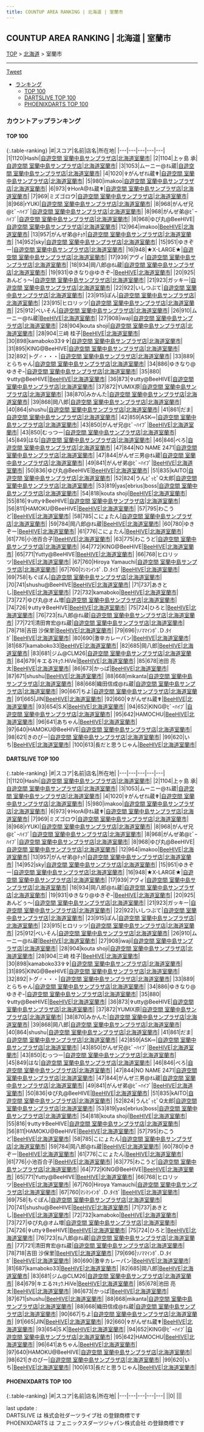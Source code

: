 ```yaml
---
title: COUNTUP AREA RANKING | 北海道 | 室蘭市
---
```

## COUNTUP AREA RANKING | 北海道 | 室蘭市

[TOP](/darts/rank/) > [北海道](/darts/rank/北海道/) > 室蘭市

___

<a href="https://twitter.com/share?ref_src=twsrc%5Etfw" data-text="COUNTUP AREA RANKING | 北海道室蘭市" class="twitter-share-button" data-hashtags="DARTSLIVE,PHOENIXDARTS,darts,ダーツ" data-show-count="false">Tweet</a>

* [ランキング](#カウントアップランキング)
    * [TOP 100](#top-100)
    * [DARTSLIVE TOP 100](#dartslive-top-100)
    * [PHOENIXDARTS TOP 100](#phoenixdarts-top-100)

### カウントアップランキング

#### TOP 100



{:.table-ranking}
|#|スコア|名前|店名|所在地|
|---|---|---|---|---|
|1|1120|<span class="rank-name-dl">Hashi</span>|<a href="https://search.dartslive.com/jp/shop/ec8d712ff53c08a1f454cb89828a1cfe">自遊空間 室蘭中島サンプラザ店</a>|<a href="/darts/rank/北海道/室蘭市">北海道室蘭市</a>|
|2|1104|<span class="rank-name-dl">上ヶ島 承</span>|<a href="https://search.dartslive.com/jp/shop/ec8d712ff53c08a1f454cb89828a1cfe">自遊空間 室蘭中島サンプラザ店</a>|<a href="/darts/rank/北海道/室蘭市">北海道室蘭市</a>|
|3|1053|<span class="rank-name-dl">ムーニー@ｵﾑ蔵</span>|<a href="https://search.dartslive.com/jp/shop/ec8d712ff53c08a1f454cb89828a1cfe">自遊空間 室蘭中島サンプラザ店</a>|<a href="/darts/rank/北海道/室蘭市">北海道室蘭市</a>|
|4|1020|<span class="rank-name-dl">✞がんぜｵﾑ蔵✟</span>|<a href="https://search.dartslive.com/jp/shop/ec8d712ff53c08a1f454cb89828a1cfe">自遊空間 室蘭中島サンプラザ店</a>|<a href="/darts/rank/北海道/室蘭市">北海道室蘭市</a>|
|5|980|<span class="rank-name-dl">imakoo</span>|<a href="https://search.dartslive.com/jp/shop/ec8d712ff53c08a1f454cb89828a1cfe">自遊空間 室蘭中島サンプラザ店</a>|<a href="/darts/rank/北海道/室蘭市">北海道室蘭市</a>|
|6|973|<span class="rank-name-dl">✞HorA@ｵﾑ蔵✟</span>|<a href="https://search.dartslive.com/jp/shop/ec8d712ff53c08a1f454cb89828a1cfe">自遊空間 室蘭中島サンプラザ店</a>|<a href="/darts/rank/北海道/室蘭市">北海道室蘭市</a>|
|7|969|<span class="rank-name-dl">ミズゴロウ</span>|<a href="https://search.dartslive.com/jp/shop/ec8d712ff53c08a1f454cb89828a1cfe">自遊空間 室蘭中島サンプラザ店</a>|<a href="/darts/rank/北海道/室蘭市">北海道室蘭市</a>|
|8|968|<span class="rank-name-dl">rYUKI</span>|<a href="https://search.dartslive.com/jp/shop/ec8d712ff53c08a1f454cb89828a1cfe">自遊空間 室蘭中島サンプラザ店</a>|<a href="/darts/rank/北海道/室蘭市">北海道室蘭市</a>|
|8|968|<span class="rank-name-dl">がんぜ兄@ﾋﾞｰﾊｲﾌﾞ</span>|<a href="https://search.dartslive.com/jp/shop/ec8d712ff53c08a1f454cb89828a1cfe">自遊空間 室蘭中島サンプラザ店</a>|<a href="/darts/rank/北海道/室蘭市">北海道室蘭市</a>|
|8|968|<span class="rank-name-dl">がんぜ弟@ﾋﾞｰﾊｲﾌﾞ</span>|<a href="https://search.dartslive.com/jp/shop/ec8d712ff53c08a1f454cb89828a1cfe">自遊空間 室蘭中島サンプラザ店</a>|<a href="/darts/rank/北海道/室蘭市">北海道室蘭市</a>|
|8|968|<span class="rank-name-dl">ゆぴ丸@BeeHIVE</span>|<a href="https://search.dartslive.com/jp/shop/ec8d712ff53c08a1f454cb89828a1cfe">自遊空間 室蘭中島サンプラザ店</a>|<a href="/darts/rank/北海道/室蘭市">北海道室蘭市</a>|
|12|964|<span class="rank-name-dl">imakoo</span>|<a href="https://search.dartslive.com/jp/shop/395212ba2b0f772fa3f63593b5358cc4">BeeHIVE</a>|<a href="/darts/rank/北海道/室蘭市">北海道室蘭市</a>|
|13|957|<span class="rank-name-dl">がんぜ弟@ﾁｮｹ</span>|<a href="https://search.dartslive.com/jp/shop/ec8d712ff53c08a1f454cb89828a1cfe">自遊空間 室蘭中島サンプラザ店</a>|<a href="/darts/rank/北海道/室蘭市">北海道室蘭市</a>|
|14|952|<span class="rank-name-dl">sky</span>|<a href="https://search.dartslive.com/jp/shop/ec8d712ff53c08a1f454cb89828a1cfe">自遊空間 室蘭中島サンプラザ店</a>|<a href="/darts/rank/北海道/室蘭市">北海道室蘭市</a>|
|15|951|<span class="rank-name-dl">ゆきぞー</span>|<a href="https://search.dartslive.com/jp/shop/ec8d712ff53c08a1f454cb89828a1cfe">自遊空間 室蘭中島サンプラザ店</a>|<a href="/darts/rank/北海道/室蘭市">北海道室蘭市</a>|
|16|948|<span class="rank-name-dl">★X-LARGE★</span>|<a href="https://search.dartslive.com/jp/shop/ec8d712ff53c08a1f454cb89828a1cfe">自遊空間 室蘭中島サンプラザ店</a>|<a href="/darts/rank/北海道/室蘭市">北海道室蘭市</a>|
|17|939|<span class="rank-name-dl">アヴィ</span>|<a href="https://search.dartslive.com/jp/shop/ec8d712ff53c08a1f454cb89828a1cfe">自遊空間 室蘭中島サンプラザ店</a>|<a href="/darts/rank/北海道/室蘭市">北海道室蘭市</a>|
|18|934|<span class="rank-name-dl">岡八郎@ｵﾑ蔵</span>|<a href="https://search.dartslive.com/jp/shop/ec8d712ff53c08a1f454cb89828a1cfe">自遊空間 室蘭中島サンプラザ店</a>|<a href="/darts/rank/北海道/室蘭市">北海道室蘭市</a>|
|19|931|<span class="rank-name-dl">ゆきなり@ゆきぞｰ</span>|<a href="https://search.dartslive.com/jp/shop/395212ba2b0f772fa3f63593b5358cc4">BeeHIVE</a>|<a href="/darts/rank/北海道/室蘭市">北海道室蘭市</a>|
|20|925|<span class="rank-name-dl">あんどぅ〜</span>|<a href="https://search.dartslive.com/jp/shop/ec8d712ff53c08a1f454cb89828a1cfe">自遊空間 室蘭中島サンプラザ店</a>|<a href="/darts/rank/北海道/室蘭市">北海道室蘭市</a>|
|21|923|<span class="rank-name-dl">ガッキー</span>|<a href="https://search.dartslive.com/jp/shop/ec8d712ff53c08a1f454cb89828a1cfe">自遊空間 室蘭中島サンプラザ店</a>|<a href="/darts/rank/北海道/室蘭市">北海道室蘭市</a>|
|22|922|<span class="rank-name-dl">いしつぶて</span>|<a href="https://search.dartslive.com/jp/shop/ec8d712ff53c08a1f454cb89828a1cfe">自遊空間 室蘭中島サンプラザ店</a>|<a href="/darts/rank/北海道/室蘭市">北海道室蘭市</a>|
|23|915|<span class="rank-name-dl">ぽん</span>|<a href="https://search.dartslive.com/jp/shop/ec8d712ff53c08a1f454cb89828a1cfe">自遊空間 室蘭中島サンプラザ店</a>|<a href="/darts/rank/北海道/室蘭市">北海道室蘭市</a>|
|23|915|<span class="rank-name-dl">ヒロリッツ</span>|<a href="https://search.dartslive.com/jp/shop/ec8d712ff53c08a1f454cb89828a1cfe">自遊空間 室蘭中島サンプラザ店</a>|<a href="/darts/rank/北海道/室蘭市">北海道室蘭市</a>|
|25|912|<span class="rank-name-dl">ぺいそん</span>|<a href="https://search.dartslive.com/jp/shop/ec8d712ff53c08a1f454cb89828a1cfe">自遊空間 室蘭中島サンプラザ店</a>|<a href="/darts/rank/北海道/室蘭市">北海道室蘭市</a>|
|26|910|<span class="rank-name-dl">ムーニー@ｵﾑ蔵</span>|<a href="https://search.dartslive.com/jp/shop/395212ba2b0f772fa3f63593b5358cc4">BeeHIVE</a>|<a href="/darts/rank/北海道/室蘭市">北海道室蘭市</a>|
|27|908|<span class="rank-name-dl">iwaji</span>|<a href="https://search.dartslive.com/jp/shop/ec8d712ff53c08a1f454cb89828a1cfe">自遊空間 室蘭中島サンプラザ店</a>|<a href="/darts/rank/北海道/室蘭市">北海道室蘭市</a>|
|28|904|<span class="rank-name-dl">kouta shoji</span>|<a href="https://search.dartslive.com/jp/shop/ec8d712ff53c08a1f454cb89828a1cfe">自遊空間 室蘭中島サンプラザ店</a>|<a href="/darts/rank/北海道/室蘭市">北海道室蘭市</a>|
|28|904|<span class="rank-name-dl">三﨑 桂子</span>|<a href="https://search.dartslive.com/jp/shop/395212ba2b0f772fa3f63593b5358cc4">BeeHIVE</a>|<a href="/darts/rank/北海道/室蘭市">北海道室蘭市</a>|
|30|898|<span class="rank-name-dl">kamaboko33✞✞</span>|<a href="https://search.dartslive.com/jp/shop/ec8d712ff53c08a1f454cb89828a1cfe">自遊空間 室蘭中島サンプラザ店</a>|<a href="/darts/rank/北海道/室蘭市">北海道室蘭市</a>|
|31|895|<span class="rank-name-dl">KING@BeeHIVE</span>|<a href="https://search.dartslive.com/jp/shop/ec8d712ff53c08a1f454cb89828a1cfe">自遊空間 室蘭中島サンプラザ店</a>|<a href="/darts/rank/北海道/室蘭市">北海道室蘭市</a>|
|32|892|<span class="rank-name-dl">トグ♂・・・</span>|<a href="https://search.dartslive.com/jp/shop/ec8d712ff53c08a1f454cb89828a1cfe">自遊空間 室蘭中島サンプラザ店</a>|<a href="/darts/rank/北海道/室蘭市">北海道室蘭市</a>|
|33|889|<span class="rank-name-dl">とらちゃん</span>|<a href="https://search.dartslive.com/jp/shop/ec8d712ff53c08a1f454cb89828a1cfe">自遊空間 室蘭中島サンプラザ店</a>|<a href="/darts/rank/北海道/室蘭市">北海道室蘭市</a>|
|34|886|<span class="rank-name-dl">ゆきなり@ゆきぞｰ</span>|<a href="https://search.dartslive.com/jp/shop/ec8d712ff53c08a1f454cb89828a1cfe">自遊空間 室蘭中島サンプラザ店</a>|<a href="/darts/rank/北海道/室蘭市">北海道室蘭市</a>|
|35|880|<span class="rank-name-dl">✞utty@BeeHIVE</span>|<a href="https://search.dartslive.com/jp/shop/395212ba2b0f772fa3f63593b5358cc4">BeeHIVE</a>|<a href="/darts/rank/北海道/室蘭市">北海道室蘭市</a>|
|36|873|<span class="rank-name-dl">✞utty@BeeHIVE</span>|<a href="https://search.dartslive.com/jp/shop/ec8d712ff53c08a1f454cb89828a1cfe">自遊空間 室蘭中島サンプラザ店</a>|<a href="/darts/rank/北海道/室蘭市">北海道室蘭市</a>|
|37|872|<span class="rank-name-dl">YUMIX原</span>|<a href="https://search.dartslive.com/jp/shop/ec8d712ff53c08a1f454cb89828a1cfe">自遊空間 室蘭中島サンプラザ店</a>|<a href="/darts/rank/北海道/室蘭市">北海道室蘭市</a>|
|38|870|<span class="rank-name-dl">みかんた</span>|<a href="https://search.dartslive.com/jp/shop/ec8d712ff53c08a1f454cb89828a1cfe">自遊空間 室蘭中島サンプラザ店</a>|<a href="/darts/rank/北海道/室蘭市">北海道室蘭市</a>|
|39|868|<span class="rank-name-dl">岡八郎</span>|<a href="https://search.dartslive.com/jp/shop/ec8d712ff53c08a1f454cb89828a1cfe">自遊空間 室蘭中島サンプラザ店</a>|<a href="/darts/rank/北海道/室蘭市">北海道室蘭市</a>|
|40|864|<span class="rank-name-dl">shushu</span>|<a href="https://search.dartslive.com/jp/shop/ec8d712ff53c08a1f454cb89828a1cfe">自遊空間 室蘭中島サンプラザ店</a>|<a href="/darts/rank/北海道/室蘭市">北海道室蘭市</a>|
|41|861|<span class="rank-name-dl">だま</span>|<a href="https://search.dartslive.com/jp/shop/ec8d712ff53c08a1f454cb89828a1cfe">自遊空間 室蘭中島サンプラザ店</a>|<a href="/darts/rank/北海道/室蘭市">北海道室蘭市</a>|
|42|859|<span class="rank-name-dl">ASK⇨</span>|<a href="https://search.dartslive.com/jp/shop/ec8d712ff53c08a1f454cb89828a1cfe">自遊空間 室蘭中島サンプラザ店</a>|<a href="/darts/rank/北海道/室蘭市">北海道室蘭市</a>|
|43|850|<span class="rank-name-dl">がんぜ兄@ﾋﾞｰﾊｲﾌﾞ</span>|<a href="https://search.dartslive.com/jp/shop/395212ba2b0f772fa3f63593b5358cc4">BeeHIVE</a>|<a href="/darts/rank/北海道/室蘭市">北海道室蘭市</a>|
|43|850|<span class="rank-name-dl">むっつー</span>|<a href="https://search.dartslive.com/jp/shop/ec8d712ff53c08a1f454cb89828a1cfe">自遊空間 室蘭中島サンプラザ店</a>|<a href="/darts/rank/北海道/室蘭市">北海道室蘭市</a>|
|45|849|<span class="rank-name-dl">はな</span>|<a href="https://search.dartslive.com/jp/shop/ec8d712ff53c08a1f454cb89828a1cfe">自遊空間 室蘭中島サンプラザ店</a>|<a href="/darts/rank/北海道/室蘭市">北海道室蘭市</a>|
|46|846|<span class="rank-name-dl">ぺろ</span>|<a href="https://search.dartslive.com/jp/shop/ec8d712ff53c08a1f454cb89828a1cfe">自遊空間 室蘭中島サンプラザ店</a>|<a href="/darts/rank/北海道/室蘭市">北海道室蘭市</a>|
|47|844|<span class="rank-name-dl">NO NAME 2471</span>|<a href="https://search.dartslive.com/jp/shop/ec8d712ff53c08a1f454cb89828a1cfe">自遊空間 室蘭中島サンプラザ店</a>|<a href="/darts/rank/北海道/室蘭市">北海道室蘭市</a>|
|47|844|<span class="rank-name-dl">がんぜ三男@ｵﾑ蔵</span>|<a href="https://search.dartslive.com/jp/shop/ec8d712ff53c08a1f454cb89828a1cfe">自遊空間 室蘭中島サンプラザ店</a>|<a href="/darts/rank/北海道/室蘭市">北海道室蘭市</a>|
|49|841|<span class="rank-name-dl">がんぜ弟@ﾋﾞｰﾊｲﾌﾞ</span>|<a href="https://search.dartslive.com/jp/shop/395212ba2b0f772fa3f63593b5358cc4">BeeHIVE</a>|<a href="/darts/rank/北海道/室蘭市">北海道室蘭市</a>|
|50|836|<span class="rank-name-dl">ゆぴ丸@BeeHIVE</span>|<a href="https://search.dartslive.com/jp/shop/395212ba2b0f772fa3f63593b5358cc4">BeeHIVE</a>|<a href="/darts/rank/北海道/室蘭市">北海道室蘭市</a>|
|51|835|<span class="rank-name-dl">kAITO</span>|<a href="https://search.dartslive.com/jp/shop/ec8d712ff53c08a1f454cb89828a1cfe">自遊空間 室蘭中島サンプラザ店</a>|<a href="/darts/rank/北海道/室蘭市">北海道室蘭市</a>|
|52|824|<span class="rank-name-dl">うんﾋﾟｯﾋﾟQ太郎</span>|<a href="https://search.dartslive.com/jp/shop/ec8d712ff53c08a1f454cb89828a1cfe">自遊空間 室蘭中島サンプラザ店</a>|<a href="/darts/rank/北海道/室蘭市">北海道室蘭市</a>|
|53|819|<span class="rank-name-dl">yas[ebrius]boss</span>|<a href="https://search.dartslive.com/jp/shop/ec8d712ff53c08a1f454cb89828a1cfe">自遊空間 室蘭中島サンプラザ店</a>|<a href="/darts/rank/北海道/室蘭市">北海道室蘭市</a>|
|54|818|<span class="rank-name-dl">kouta shoji</span>|<a href="https://search.dartslive.com/jp/shop/395212ba2b0f772fa3f63593b5358cc4">BeeHIVE</a>|<a href="/darts/rank/北海道/室蘭市">北海道室蘭市</a>|
|55|816|<span class="rank-name-dl">✞utty✞BeeHIVE</span>|<a href="https://search.dartslive.com/jp/shop/ec8d712ff53c08a1f454cb89828a1cfe">自遊空間 室蘭中島サンプラザ店</a>|<a href="/darts/rank/北海道/室蘭市">北海道室蘭市</a>|
|56|811|<span class="rank-name-dl">HAMOKU@BeeHIVE</span>|<a href="https://search.dartslive.com/jp/shop/395212ba2b0f772fa3f63593b5358cc4">BeeHIVE</a>|<a href="/darts/rank/北海道/室蘭市">北海道室蘭市</a>|
|57|795|<span class="rank-name-dl">わこうど</span>|<a href="https://search.dartslive.com/jp/shop/395212ba2b0f772fa3f63593b5358cc4">BeeHIVE</a>|<a href="/darts/rank/北海道/室蘭市">北海道室蘭市</a>|
|58|785|<span class="rank-name-dl">こにょたん</span>|<a href="https://search.dartslive.com/jp/shop/ec8d712ff53c08a1f454cb89828a1cfe">自遊空間 室蘭中島サンプラザ店</a>|<a href="/darts/rank/北海道/室蘭市">北海道室蘭市</a>|
|59|784|<span class="rank-name-dl">岡八郎@ｵﾑ蔵</span>|<a href="https://search.dartslive.com/jp/shop/395212ba2b0f772fa3f63593b5358cc4">BeeHIVE</a>|<a href="/darts/rank/北海道/室蘭市">北海道室蘭市</a>|
|60|780|<span class="rank-name-dl">ゆきぞー</span>|<a href="https://search.dartslive.com/jp/shop/395212ba2b0f772fa3f63593b5358cc4">BeeHIVE</a>|<a href="/darts/rank/北海道/室蘭市">北海道室蘭市</a>|
|61|776|<span class="rank-name-dl">こにょたん</span>|<a href="https://search.dartslive.com/jp/shop/395212ba2b0f772fa3f63593b5358cc4">BeeHIVE</a>|<a href="/darts/rank/北海道/室蘭市">北海道室蘭市</a>|
|61|776|<span class="rank-name-dl">小池百合子</span>|<a href="https://search.dartslive.com/jp/shop/395212ba2b0f772fa3f63593b5358cc4">BeeHIVE</a>|<a href="/darts/rank/北海道/室蘭市">北海道室蘭市</a>|
|63|775|<span class="rank-name-dl">わこうど</span>|<a href="https://search.dartslive.com/jp/shop/ec8d712ff53c08a1f454cb89828a1cfe">自遊空間 室蘭中島サンプラザ店</a>|<a href="/darts/rank/北海道/室蘭市">北海道室蘭市</a>|
|64|772|<span class="rank-name-dl">KING@BeeHIVE</span>|<a href="https://search.dartslive.com/jp/shop/395212ba2b0f772fa3f63593b5358cc4">BeeHIVE</a>|<a href="/darts/rank/北海道/室蘭市">北海道室蘭市</a>|
|65|771|<span class="rank-name-dl">Yutty@BeeHIVE</span>|<a href="https://search.dartslive.com/jp/shop/395212ba2b0f772fa3f63593b5358cc4">BeeHIVE</a>|<a href="/darts/rank/北海道/室蘭市">北海道室蘭市</a>|
|66|768|<span class="rank-name-dl">ヒロリッツ</span>|<a href="https://search.dartslive.com/jp/shop/395212ba2b0f772fa3f63593b5358cc4">BeeHIVE</a>|<a href="/darts/rank/北海道/室蘭市">北海道室蘭市</a>|
|67|760|<span class="rank-name-dl">Hiroya Yamauchi</span>|<a href="https://search.dartslive.com/jp/shop/ec8d712ff53c08a1f454cb89828a1cfe">自遊空間 室蘭中島サンプラザ店</a>|<a href="/darts/rank/北海道/室蘭市">北海道室蘭市</a>|
|67|760|<span class="rank-name-dl">ﾏｼﾏｼｲﾝﾎﾟ.Ｄ.ﾀｲｶﾞ</span>|<a href="https://search.dartslive.com/jp/shop/395212ba2b0f772fa3f63593b5358cc4">BeeHIVE</a>|<a href="/darts/rank/北海道/室蘭市">北海道室蘭市</a>|
|69|758|<span class="rank-name-dl">もぐぽん</span>|<a href="https://search.dartslive.com/jp/shop/ec8d712ff53c08a1f454cb89828a1cfe">自遊空間 室蘭中島サンプラザ店</a>|<a href="/darts/rank/北海道/室蘭市">北海道室蘭市</a>|
|70|741|<span class="rank-name-dl">shushu@BeeHIVE</span>|<a href="https://search.dartslive.com/jp/shop/395212ba2b0f772fa3f63593b5358cc4">BeeHIVE</a>|<a href="/darts/rank/北海道/室蘭市">北海道室蘭市</a>|
|71|737|<span class="rank-name-dl">あきとし</span>|<a href="https://search.dartslive.com/jp/shop/395212ba2b0f772fa3f63593b5358cc4">BeeHIVE</a>|<a href="/darts/rank/北海道/室蘭市">北海道室蘭市</a>|
|72|732|<span class="rank-name-dl">kamaboko</span>|<a href="https://search.dartslive.com/jp/shop/395212ba2b0f772fa3f63593b5358cc4">BeeHIVE</a>|<a href="/darts/rank/北海道/室蘭市">北海道室蘭市</a>|
|73|727|<span class="rank-name-dl">ゆぴ丸@オム増</span>|<a href="https://search.dartslive.com/jp/shop/ec8d712ff53c08a1f454cb89828a1cfe">自遊空間 室蘭中島サンプラザ店</a>|<a href="/darts/rank/北海道/室蘭市">北海道室蘭市</a>|
|74|726|<span class="rank-name-dl">✞utty✞BeeHIVE</span>|<a href="https://search.dartslive.com/jp/shop/395212ba2b0f772fa3f63593b5358cc4">BeeHIVE</a>|<a href="/darts/rank/北海道/室蘭市">北海道室蘭市</a>|
|75|724|<span class="rank-name-dl">ひろと</span>|<a href="https://search.dartslive.com/jp/shop/395212ba2b0f772fa3f63593b5358cc4">BeeHIVE</a>|<a href="/darts/rank/北海道/室蘭市">北海道室蘭市</a>|
|76|723|<span class="rank-name-dl">ｵﾑ八郎@ｵﾑ蔵</span>|<a href="https://search.dartslive.com/jp/shop/ec8d712ff53c08a1f454cb89828a1cfe">自遊空間 室蘭中島サンプラザ店</a>|<a href="/darts/rank/北海道/室蘭市">北海道室蘭市</a>|
|77|721|<span class="rank-name-dl">清田育宏@ｵﾑ蔵</span>|<a href="https://search.dartslive.com/jp/shop/ec8d712ff53c08a1f454cb89828a1cfe">自遊空間 室蘭中島サンプラザ店</a>|<a href="/darts/rank/北海道/室蘭市">北海道室蘭市</a>|
|78|718|<span class="rank-name-dl">吉田 沙保里</span>|<a href="https://search.dartslive.com/jp/shop/395212ba2b0f772fa3f63593b5358cc4">BeeHIVE</a>|<a href="/darts/rank/北海道/室蘭市">北海道室蘭市</a>|
|79|696|<span class="rank-name-dl">ｿﾉﾏﾏｲﾝﾎﾟ.Ｄ.ﾀｲｶﾞ</span>|<a href="https://search.dartslive.com/jp/shop/395212ba2b0f772fa3f63593b5358cc4">BeeHIVE</a>|<a href="/darts/rank/北海道/室蘭市">北海道室蘭市</a>|
|80|690|<span class="rank-name-dl">激辛カレーパン</span>|<a href="https://search.dartslive.com/jp/shop/395212ba2b0f772fa3f63593b5358cc4">BeeHIVE</a>|<a href="/darts/rank/北海道/室蘭市">北海道室蘭市</a>|
|81|687|<span class="rank-name-dl">kamaboko33</span>|<a href="https://search.dartslive.com/jp/shop/395212ba2b0f772fa3f63593b5358cc4">BeeHIVE</a>|<a href="/darts/rank/北海道/室蘭市">北海道室蘭市</a>|
|82|685|<span class="rank-name-dl">岡八郎</span>|<a href="https://search.dartslive.com/jp/shop/395212ba2b0f772fa3f63593b5358cc4">BeeHIVE</a>|<a href="/darts/rank/北海道/室蘭市">北海道室蘭市</a>|
|83|681|<span class="rank-name-dl">ジム@CLM26</span>|<a href="https://search.dartslive.com/jp/shop/ec8d712ff53c08a1f454cb89828a1cfe">自遊空間 室蘭中島サンプラザ店</a>|<a href="/darts/rank/北海道/室蘭市">北海道室蘭市</a>|
|84|679|<span class="rank-name-dl">キエるﾏｷｭｳ.HiVe</span>|<a href="https://search.dartslive.com/jp/shop/395212ba2b0f772fa3f63593b5358cc4">BeeHIVE</a>|<a href="/darts/rank/北海道/室蘭市">北海道室蘭市</a>|
|85|678|<span class="rank-name-dl">池田 亮太</span>|<a href="https://search.dartslive.com/jp/shop/395212ba2b0f772fa3f63593b5358cc4">BeeHIVE</a>|<a href="/darts/rank/北海道/室蘭市">北海道室蘭市</a>|
|86|673|<span class="rank-name-dl">かっぱ</span>|<a href="https://search.dartslive.com/jp/shop/395212ba2b0f772fa3f63593b5358cc4">BeeHIVE</a>|<a href="/darts/rank/北海道/室蘭市">北海道室蘭市</a>|
|87|671|<span class="rank-name-dl">shushu</span>|<a href="https://search.dartslive.com/jp/shop/395212ba2b0f772fa3f63593b5358cc4">BeeHIVE</a>|<a href="/darts/rank/北海道/室蘭市">北海道室蘭市</a>|
|88|668|<span class="rank-name-dl">mikanta</span>|<a href="https://search.dartslive.com/jp/shop/ec8d712ff53c08a1f454cb89828a1cfe">自遊空間 室蘭中島サンプラザ店</a>|<a href="/darts/rank/北海道/室蘭市">北海道室蘭市</a>|
|88|668|<span class="rank-name-dl">織田信成@ｵﾑ蔵</span>|<a href="https://search.dartslive.com/jp/shop/ec8d712ff53c08a1f454cb89828a1cfe">自遊空間 室蘭中島サンプラザ店</a>|<a href="/darts/rank/北海道/室蘭市">北海道室蘭市</a>|
|90|667|<span class="rank-name-dl">ちよ</span>|<a href="https://search.dartslive.com/jp/shop/ec8d712ff53c08a1f454cb89828a1cfe">自遊空間 室蘭中島サンプラザ店</a>|<a href="/darts/rank/北海道/室蘭市">北海道室蘭市</a>|
|91|665|<span class="rank-name-dl">JIN</span>|<a href="https://search.dartslive.com/jp/shop/395212ba2b0f772fa3f63593b5358cc4">BeeHIVE</a>|<a href="/darts/rank/北海道/室蘭市">北海道室蘭市</a>|
|92|660|<span class="rank-name-dl">✞がんぜｵﾑ蔵✟</span>|<a href="https://search.dartslive.com/jp/shop/395212ba2b0f772fa3f63593b5358cc4">BeeHIVE</a>|<a href="/darts/rank/北海道/室蘭市">北海道室蘭市</a>|
|93|654|<span class="rank-name-dl">S.K</span>|<a href="https://search.dartslive.com/jp/shop/395212ba2b0f772fa3f63593b5358cc4">BeeHIVE</a>|<a href="/darts/rank/北海道/室蘭市">北海道室蘭市</a>|
|94|652|<span class="rank-name-dl">KING@ﾋﾞｰﾊｲﾌﾞ</span>|<a href="https://search.dartslive.com/jp/shop/ec8d712ff53c08a1f454cb89828a1cfe">自遊空間 室蘭中島サンプラザ店</a>|<a href="/darts/rank/北海道/室蘭市">北海道室蘭市</a>|
|95|642|<span class="rank-name-dl">HAMOCHU</span>|<a href="https://search.dartslive.com/jp/shop/395212ba2b0f772fa3f63593b5358cc4">BeeHIVE</a>|<a href="/darts/rank/北海道/室蘭市">北海道室蘭市</a>|
|96|641|<span class="rank-name-dl">あちゃん</span>|<a href="https://search.dartslive.com/jp/shop/395212ba2b0f772fa3f63593b5358cc4">BeeHIVE</a>|<a href="/darts/rank/北海道/室蘭市">北海道室蘭市</a>|
|97|640|<span class="rank-name-dl">HAMOKU@BeeHIVE</span>|<a href="https://search.dartslive.com/jp/shop/ec8d712ff53c08a1f454cb89828a1cfe">自遊空間 室蘭中島サンプラザ店</a>|<a href="/darts/rank/北海道/室蘭市">北海道室蘭市</a>|
|98|621|<span class="rank-name-dl">きのぴー</span>|<a href="https://search.dartslive.com/jp/shop/ec8d712ff53c08a1f454cb89828a1cfe">自遊空間 室蘭中島サンプラザ店</a>|<a href="/darts/rank/北海道/室蘭市">北海道室蘭市</a>|
|99|620|<span class="rank-name-dl">いち</span>|<a href="https://search.dartslive.com/jp/shop/395212ba2b0f772fa3f63593b5358cc4">BeeHIVE</a>|<a href="/darts/rank/北海道/室蘭市">北海道室蘭市</a>|
|100|613|<span class="rank-name-dl">長だと思うじゃん</span>|<a href="https://search.dartslive.com/jp/shop/395212ba2b0f772fa3f63593b5358cc4">BeeHIVE</a>|<a href="/darts/rank/北海道/室蘭市">北海道室蘭市</a>|


#### DARTSLIVE TOP 100



{:.table-ranking}
|#|スコア|名前|店名|所在地|
|---|---|---|---|---|
|1|1120|<span class="rank-name-dl">Hashi</span>|<a href="https://search.dartslive.com/jp/shop/ec8d712ff53c08a1f454cb89828a1cfe">自遊空間 室蘭中島サンプラザ店</a>|<a href="/darts/rank/北海道/室蘭市">北海道室蘭市</a>|
|2|1104|<span class="rank-name-dl">上ヶ島 承</span>|<a href="https://search.dartslive.com/jp/shop/ec8d712ff53c08a1f454cb89828a1cfe">自遊空間 室蘭中島サンプラザ店</a>|<a href="/darts/rank/北海道/室蘭市">北海道室蘭市</a>|
|3|1053|<span class="rank-name-dl">ムーニー@ｵﾑ蔵</span>|<a href="https://search.dartslive.com/jp/shop/ec8d712ff53c08a1f454cb89828a1cfe">自遊空間 室蘭中島サンプラザ店</a>|<a href="/darts/rank/北海道/室蘭市">北海道室蘭市</a>|
|4|1020|<span class="rank-name-dl">✞がんぜｵﾑ蔵✟</span>|<a href="https://search.dartslive.com/jp/shop/ec8d712ff53c08a1f454cb89828a1cfe">自遊空間 室蘭中島サンプラザ店</a>|<a href="/darts/rank/北海道/室蘭市">北海道室蘭市</a>|
|5|980|<span class="rank-name-dl">imakoo</span>|<a href="https://search.dartslive.com/jp/shop/ec8d712ff53c08a1f454cb89828a1cfe">自遊空間 室蘭中島サンプラザ店</a>|<a href="/darts/rank/北海道/室蘭市">北海道室蘭市</a>|
|6|973|<span class="rank-name-dl">✞HorA@ｵﾑ蔵✟</span>|<a href="https://search.dartslive.com/jp/shop/ec8d712ff53c08a1f454cb89828a1cfe">自遊空間 室蘭中島サンプラザ店</a>|<a href="/darts/rank/北海道/室蘭市">北海道室蘭市</a>|
|7|969|<span class="rank-name-dl">ミズゴロウ</span>|<a href="https://search.dartslive.com/jp/shop/ec8d712ff53c08a1f454cb89828a1cfe">自遊空間 室蘭中島サンプラザ店</a>|<a href="/darts/rank/北海道/室蘭市">北海道室蘭市</a>|
|8|968|<span class="rank-name-dl">rYUKI</span>|<a href="https://search.dartslive.com/jp/shop/ec8d712ff53c08a1f454cb89828a1cfe">自遊空間 室蘭中島サンプラザ店</a>|<a href="/darts/rank/北海道/室蘭市">北海道室蘭市</a>|
|8|968|<span class="rank-name-dl">がんぜ兄@ﾋﾞｰﾊｲﾌﾞ</span>|<a href="https://search.dartslive.com/jp/shop/ec8d712ff53c08a1f454cb89828a1cfe">自遊空間 室蘭中島サンプラザ店</a>|<a href="/darts/rank/北海道/室蘭市">北海道室蘭市</a>|
|8|968|<span class="rank-name-dl">がんぜ弟@ﾋﾞｰﾊｲﾌﾞ</span>|<a href="https://search.dartslive.com/jp/shop/ec8d712ff53c08a1f454cb89828a1cfe">自遊空間 室蘭中島サンプラザ店</a>|<a href="/darts/rank/北海道/室蘭市">北海道室蘭市</a>|
|8|968|<span class="rank-name-dl">ゆぴ丸@BeeHIVE</span>|<a href="https://search.dartslive.com/jp/shop/ec8d712ff53c08a1f454cb89828a1cfe">自遊空間 室蘭中島サンプラザ店</a>|<a href="/darts/rank/北海道/室蘭市">北海道室蘭市</a>|
|12|964|<span class="rank-name-dl">imakoo</span>|<a href="https://search.dartslive.com/jp/shop/395212ba2b0f772fa3f63593b5358cc4">BeeHIVE</a>|<a href="/darts/rank/北海道/室蘭市">北海道室蘭市</a>|
|13|957|<span class="rank-name-dl">がんぜ弟@ﾁｮｹ</span>|<a href="https://search.dartslive.com/jp/shop/ec8d712ff53c08a1f454cb89828a1cfe">自遊空間 室蘭中島サンプラザ店</a>|<a href="/darts/rank/北海道/室蘭市">北海道室蘭市</a>|
|14|952|<span class="rank-name-dl">sky</span>|<a href="https://search.dartslive.com/jp/shop/ec8d712ff53c08a1f454cb89828a1cfe">自遊空間 室蘭中島サンプラザ店</a>|<a href="/darts/rank/北海道/室蘭市">北海道室蘭市</a>|
|15|951|<span class="rank-name-dl">ゆきぞー</span>|<a href="https://search.dartslive.com/jp/shop/ec8d712ff53c08a1f454cb89828a1cfe">自遊空間 室蘭中島サンプラザ店</a>|<a href="/darts/rank/北海道/室蘭市">北海道室蘭市</a>|
|16|948|<span class="rank-name-dl">★X-LARGE★</span>|<a href="https://search.dartslive.com/jp/shop/ec8d712ff53c08a1f454cb89828a1cfe">自遊空間 室蘭中島サンプラザ店</a>|<a href="/darts/rank/北海道/室蘭市">北海道室蘭市</a>|
|17|939|<span class="rank-name-dl">アヴィ</span>|<a href="https://search.dartslive.com/jp/shop/ec8d712ff53c08a1f454cb89828a1cfe">自遊空間 室蘭中島サンプラザ店</a>|<a href="/darts/rank/北海道/室蘭市">北海道室蘭市</a>|
|18|934|<span class="rank-name-dl">岡八郎@ｵﾑ蔵</span>|<a href="https://search.dartslive.com/jp/shop/ec8d712ff53c08a1f454cb89828a1cfe">自遊空間 室蘭中島サンプラザ店</a>|<a href="/darts/rank/北海道/室蘭市">北海道室蘭市</a>|
|19|931|<span class="rank-name-dl">ゆきなり@ゆきぞｰ</span>|<a href="https://search.dartslive.com/jp/shop/395212ba2b0f772fa3f63593b5358cc4">BeeHIVE</a>|<a href="/darts/rank/北海道/室蘭市">北海道室蘭市</a>|
|20|925|<span class="rank-name-dl">あんどぅ〜</span>|<a href="https://search.dartslive.com/jp/shop/ec8d712ff53c08a1f454cb89828a1cfe">自遊空間 室蘭中島サンプラザ店</a>|<a href="/darts/rank/北海道/室蘭市">北海道室蘭市</a>|
|21|923|<span class="rank-name-dl">ガッキー</span>|<a href="https://search.dartslive.com/jp/shop/ec8d712ff53c08a1f454cb89828a1cfe">自遊空間 室蘭中島サンプラザ店</a>|<a href="/darts/rank/北海道/室蘭市">北海道室蘭市</a>|
|22|922|<span class="rank-name-dl">いしつぶて</span>|<a href="https://search.dartslive.com/jp/shop/ec8d712ff53c08a1f454cb89828a1cfe">自遊空間 室蘭中島サンプラザ店</a>|<a href="/darts/rank/北海道/室蘭市">北海道室蘭市</a>|
|23|915|<span class="rank-name-dl">ぽん</span>|<a href="https://search.dartslive.com/jp/shop/ec8d712ff53c08a1f454cb89828a1cfe">自遊空間 室蘭中島サンプラザ店</a>|<a href="/darts/rank/北海道/室蘭市">北海道室蘭市</a>|
|23|915|<span class="rank-name-dl">ヒロリッツ</span>|<a href="https://search.dartslive.com/jp/shop/ec8d712ff53c08a1f454cb89828a1cfe">自遊空間 室蘭中島サンプラザ店</a>|<a href="/darts/rank/北海道/室蘭市">北海道室蘭市</a>|
|25|912|<span class="rank-name-dl">ぺいそん</span>|<a href="https://search.dartslive.com/jp/shop/ec8d712ff53c08a1f454cb89828a1cfe">自遊空間 室蘭中島サンプラザ店</a>|<a href="/darts/rank/北海道/室蘭市">北海道室蘭市</a>|
|26|910|<span class="rank-name-dl">ムーニー@ｵﾑ蔵</span>|<a href="https://search.dartslive.com/jp/shop/395212ba2b0f772fa3f63593b5358cc4">BeeHIVE</a>|<a href="/darts/rank/北海道/室蘭市">北海道室蘭市</a>|
|27|908|<span class="rank-name-dl">iwaji</span>|<a href="https://search.dartslive.com/jp/shop/ec8d712ff53c08a1f454cb89828a1cfe">自遊空間 室蘭中島サンプラザ店</a>|<a href="/darts/rank/北海道/室蘭市">北海道室蘭市</a>|
|28|904|<span class="rank-name-dl">kouta shoji</span>|<a href="https://search.dartslive.com/jp/shop/ec8d712ff53c08a1f454cb89828a1cfe">自遊空間 室蘭中島サンプラザ店</a>|<a href="/darts/rank/北海道/室蘭市">北海道室蘭市</a>|
|28|904|<span class="rank-name-dl">三﨑 桂子</span>|<a href="https://search.dartslive.com/jp/shop/395212ba2b0f772fa3f63593b5358cc4">BeeHIVE</a>|<a href="/darts/rank/北海道/室蘭市">北海道室蘭市</a>|
|30|898|<span class="rank-name-dl">kamaboko33✞✞</span>|<a href="https://search.dartslive.com/jp/shop/ec8d712ff53c08a1f454cb89828a1cfe">自遊空間 室蘭中島サンプラザ店</a>|<a href="/darts/rank/北海道/室蘭市">北海道室蘭市</a>|
|31|895|<span class="rank-name-dl">KING@BeeHIVE</span>|<a href="https://search.dartslive.com/jp/shop/ec8d712ff53c08a1f454cb89828a1cfe">自遊空間 室蘭中島サンプラザ店</a>|<a href="/darts/rank/北海道/室蘭市">北海道室蘭市</a>|
|32|892|<span class="rank-name-dl">トグ♂・・・</span>|<a href="https://search.dartslive.com/jp/shop/ec8d712ff53c08a1f454cb89828a1cfe">自遊空間 室蘭中島サンプラザ店</a>|<a href="/darts/rank/北海道/室蘭市">北海道室蘭市</a>|
|33|889|<span class="rank-name-dl">とらちゃん</span>|<a href="https://search.dartslive.com/jp/shop/ec8d712ff53c08a1f454cb89828a1cfe">自遊空間 室蘭中島サンプラザ店</a>|<a href="/darts/rank/北海道/室蘭市">北海道室蘭市</a>|
|34|886|<span class="rank-name-dl">ゆきなり@ゆきぞｰ</span>|<a href="https://search.dartslive.com/jp/shop/ec8d712ff53c08a1f454cb89828a1cfe">自遊空間 室蘭中島サンプラザ店</a>|<a href="/darts/rank/北海道/室蘭市">北海道室蘭市</a>|
|35|880|<span class="rank-name-dl">✞utty@BeeHIVE</span>|<a href="https://search.dartslive.com/jp/shop/395212ba2b0f772fa3f63593b5358cc4">BeeHIVE</a>|<a href="/darts/rank/北海道/室蘭市">北海道室蘭市</a>|
|36|873|<span class="rank-name-dl">✞utty@BeeHIVE</span>|<a href="https://search.dartslive.com/jp/shop/ec8d712ff53c08a1f454cb89828a1cfe">自遊空間 室蘭中島サンプラザ店</a>|<a href="/darts/rank/北海道/室蘭市">北海道室蘭市</a>|
|37|872|<span class="rank-name-dl">YUMIX原</span>|<a href="https://search.dartslive.com/jp/shop/ec8d712ff53c08a1f454cb89828a1cfe">自遊空間 室蘭中島サンプラザ店</a>|<a href="/darts/rank/北海道/室蘭市">北海道室蘭市</a>|
|38|870|<span class="rank-name-dl">みかんた</span>|<a href="https://search.dartslive.com/jp/shop/ec8d712ff53c08a1f454cb89828a1cfe">自遊空間 室蘭中島サンプラザ店</a>|<a href="/darts/rank/北海道/室蘭市">北海道室蘭市</a>|
|39|868|<span class="rank-name-dl">岡八郎</span>|<a href="https://search.dartslive.com/jp/shop/ec8d712ff53c08a1f454cb89828a1cfe">自遊空間 室蘭中島サンプラザ店</a>|<a href="/darts/rank/北海道/室蘭市">北海道室蘭市</a>|
|40|864|<span class="rank-name-dl">shushu</span>|<a href="https://search.dartslive.com/jp/shop/ec8d712ff53c08a1f454cb89828a1cfe">自遊空間 室蘭中島サンプラザ店</a>|<a href="/darts/rank/北海道/室蘭市">北海道室蘭市</a>|
|41|861|<span class="rank-name-dl">だま</span>|<a href="https://search.dartslive.com/jp/shop/ec8d712ff53c08a1f454cb89828a1cfe">自遊空間 室蘭中島サンプラザ店</a>|<a href="/darts/rank/北海道/室蘭市">北海道室蘭市</a>|
|42|859|<span class="rank-name-dl">ASK⇨</span>|<a href="https://search.dartslive.com/jp/shop/ec8d712ff53c08a1f454cb89828a1cfe">自遊空間 室蘭中島サンプラザ店</a>|<a href="/darts/rank/北海道/室蘭市">北海道室蘭市</a>|
|43|850|<span class="rank-name-dl">がんぜ兄@ﾋﾞｰﾊｲﾌﾞ</span>|<a href="https://search.dartslive.com/jp/shop/395212ba2b0f772fa3f63593b5358cc4">BeeHIVE</a>|<a href="/darts/rank/北海道/室蘭市">北海道室蘭市</a>|
|43|850|<span class="rank-name-dl">むっつー</span>|<a href="https://search.dartslive.com/jp/shop/ec8d712ff53c08a1f454cb89828a1cfe">自遊空間 室蘭中島サンプラザ店</a>|<a href="/darts/rank/北海道/室蘭市">北海道室蘭市</a>|
|45|849|<span class="rank-name-dl">はな</span>|<a href="https://search.dartslive.com/jp/shop/ec8d712ff53c08a1f454cb89828a1cfe">自遊空間 室蘭中島サンプラザ店</a>|<a href="/darts/rank/北海道/室蘭市">北海道室蘭市</a>|
|46|846|<span class="rank-name-dl">ぺろ</span>|<a href="https://search.dartslive.com/jp/shop/ec8d712ff53c08a1f454cb89828a1cfe">自遊空間 室蘭中島サンプラザ店</a>|<a href="/darts/rank/北海道/室蘭市">北海道室蘭市</a>|
|47|844|<span class="rank-name-dl">NO NAME 2471</span>|<a href="https://search.dartslive.com/jp/shop/ec8d712ff53c08a1f454cb89828a1cfe">自遊空間 室蘭中島サンプラザ店</a>|<a href="/darts/rank/北海道/室蘭市">北海道室蘭市</a>|
|47|844|<span class="rank-name-dl">がんぜ三男@ｵﾑ蔵</span>|<a href="https://search.dartslive.com/jp/shop/ec8d712ff53c08a1f454cb89828a1cfe">自遊空間 室蘭中島サンプラザ店</a>|<a href="/darts/rank/北海道/室蘭市">北海道室蘭市</a>|
|49|841|<span class="rank-name-dl">がんぜ弟@ﾋﾞｰﾊｲﾌﾞ</span>|<a href="https://search.dartslive.com/jp/shop/395212ba2b0f772fa3f63593b5358cc4">BeeHIVE</a>|<a href="/darts/rank/北海道/室蘭市">北海道室蘭市</a>|
|50|836|<span class="rank-name-dl">ゆぴ丸@BeeHIVE</span>|<a href="https://search.dartslive.com/jp/shop/395212ba2b0f772fa3f63593b5358cc4">BeeHIVE</a>|<a href="/darts/rank/北海道/室蘭市">北海道室蘭市</a>|
|51|835|<span class="rank-name-dl">kAITO</span>|<a href="https://search.dartslive.com/jp/shop/ec8d712ff53c08a1f454cb89828a1cfe">自遊空間 室蘭中島サンプラザ店</a>|<a href="/darts/rank/北海道/室蘭市">北海道室蘭市</a>|
|52|824|<span class="rank-name-dl">うんﾋﾟｯﾋﾟQ太郎</span>|<a href="https://search.dartslive.com/jp/shop/ec8d712ff53c08a1f454cb89828a1cfe">自遊空間 室蘭中島サンプラザ店</a>|<a href="/darts/rank/北海道/室蘭市">北海道室蘭市</a>|
|53|819|<span class="rank-name-dl">yas[ebrius]boss</span>|<a href="https://search.dartslive.com/jp/shop/ec8d712ff53c08a1f454cb89828a1cfe">自遊空間 室蘭中島サンプラザ店</a>|<a href="/darts/rank/北海道/室蘭市">北海道室蘭市</a>|
|54|818|<span class="rank-name-dl">kouta shoji</span>|<a href="https://search.dartslive.com/jp/shop/395212ba2b0f772fa3f63593b5358cc4">BeeHIVE</a>|<a href="/darts/rank/北海道/室蘭市">北海道室蘭市</a>|
|55|816|<span class="rank-name-dl">✞utty✞BeeHIVE</span>|<a href="https://search.dartslive.com/jp/shop/ec8d712ff53c08a1f454cb89828a1cfe">自遊空間 室蘭中島サンプラザ店</a>|<a href="/darts/rank/北海道/室蘭市">北海道室蘭市</a>|
|56|811|<span class="rank-name-dl">HAMOKU@BeeHIVE</span>|<a href="https://search.dartslive.com/jp/shop/395212ba2b0f772fa3f63593b5358cc4">BeeHIVE</a>|<a href="/darts/rank/北海道/室蘭市">北海道室蘭市</a>|
|57|795|<span class="rank-name-dl">わこうど</span>|<a href="https://search.dartslive.com/jp/shop/395212ba2b0f772fa3f63593b5358cc4">BeeHIVE</a>|<a href="/darts/rank/北海道/室蘭市">北海道室蘭市</a>|
|58|785|<span class="rank-name-dl">こにょたん</span>|<a href="https://search.dartslive.com/jp/shop/ec8d712ff53c08a1f454cb89828a1cfe">自遊空間 室蘭中島サンプラザ店</a>|<a href="/darts/rank/北海道/室蘭市">北海道室蘭市</a>|
|59|784|<span class="rank-name-dl">岡八郎@ｵﾑ蔵</span>|<a href="https://search.dartslive.com/jp/shop/395212ba2b0f772fa3f63593b5358cc4">BeeHIVE</a>|<a href="/darts/rank/北海道/室蘭市">北海道室蘭市</a>|
|60|780|<span class="rank-name-dl">ゆきぞー</span>|<a href="https://search.dartslive.com/jp/shop/395212ba2b0f772fa3f63593b5358cc4">BeeHIVE</a>|<a href="/darts/rank/北海道/室蘭市">北海道室蘭市</a>|
|61|776|<span class="rank-name-dl">こにょたん</span>|<a href="https://search.dartslive.com/jp/shop/395212ba2b0f772fa3f63593b5358cc4">BeeHIVE</a>|<a href="/darts/rank/北海道/室蘭市">北海道室蘭市</a>|
|61|776|<span class="rank-name-dl">小池百合子</span>|<a href="https://search.dartslive.com/jp/shop/395212ba2b0f772fa3f63593b5358cc4">BeeHIVE</a>|<a href="/darts/rank/北海道/室蘭市">北海道室蘭市</a>|
|63|775|<span class="rank-name-dl">わこうど</span>|<a href="https://search.dartslive.com/jp/shop/ec8d712ff53c08a1f454cb89828a1cfe">自遊空間 室蘭中島サンプラザ店</a>|<a href="/darts/rank/北海道/室蘭市">北海道室蘭市</a>|
|64|772|<span class="rank-name-dl">KING@BeeHIVE</span>|<a href="https://search.dartslive.com/jp/shop/395212ba2b0f772fa3f63593b5358cc4">BeeHIVE</a>|<a href="/darts/rank/北海道/室蘭市">北海道室蘭市</a>|
|65|771|<span class="rank-name-dl">Yutty@BeeHIVE</span>|<a href="https://search.dartslive.com/jp/shop/395212ba2b0f772fa3f63593b5358cc4">BeeHIVE</a>|<a href="/darts/rank/北海道/室蘭市">北海道室蘭市</a>|
|66|768|<span class="rank-name-dl">ヒロリッツ</span>|<a href="https://search.dartslive.com/jp/shop/395212ba2b0f772fa3f63593b5358cc4">BeeHIVE</a>|<a href="/darts/rank/北海道/室蘭市">北海道室蘭市</a>|
|67|760|<span class="rank-name-dl">Hiroya Yamauchi</span>|<a href="https://search.dartslive.com/jp/shop/ec8d712ff53c08a1f454cb89828a1cfe">自遊空間 室蘭中島サンプラザ店</a>|<a href="/darts/rank/北海道/室蘭市">北海道室蘭市</a>|
|67|760|<span class="rank-name-dl">ﾏｼﾏｼｲﾝﾎﾟ.Ｄ.ﾀｲｶﾞ</span>|<a href="https://search.dartslive.com/jp/shop/395212ba2b0f772fa3f63593b5358cc4">BeeHIVE</a>|<a href="/darts/rank/北海道/室蘭市">北海道室蘭市</a>|
|69|758|<span class="rank-name-dl">もぐぽん</span>|<a href="https://search.dartslive.com/jp/shop/ec8d712ff53c08a1f454cb89828a1cfe">自遊空間 室蘭中島サンプラザ店</a>|<a href="/darts/rank/北海道/室蘭市">北海道室蘭市</a>|
|70|741|<span class="rank-name-dl">shushu@BeeHIVE</span>|<a href="https://search.dartslive.com/jp/shop/395212ba2b0f772fa3f63593b5358cc4">BeeHIVE</a>|<a href="/darts/rank/北海道/室蘭市">北海道室蘭市</a>|
|71|737|<span class="rank-name-dl">あきとし</span>|<a href="https://search.dartslive.com/jp/shop/395212ba2b0f772fa3f63593b5358cc4">BeeHIVE</a>|<a href="/darts/rank/北海道/室蘭市">北海道室蘭市</a>|
|72|732|<span class="rank-name-dl">kamaboko</span>|<a href="https://search.dartslive.com/jp/shop/395212ba2b0f772fa3f63593b5358cc4">BeeHIVE</a>|<a href="/darts/rank/北海道/室蘭市">北海道室蘭市</a>|
|73|727|<span class="rank-name-dl">ゆぴ丸@オム増</span>|<a href="https://search.dartslive.com/jp/shop/ec8d712ff53c08a1f454cb89828a1cfe">自遊空間 室蘭中島サンプラザ店</a>|<a href="/darts/rank/北海道/室蘭市">北海道室蘭市</a>|
|74|726|<span class="rank-name-dl">✞utty✞BeeHIVE</span>|<a href="https://search.dartslive.com/jp/shop/395212ba2b0f772fa3f63593b5358cc4">BeeHIVE</a>|<a href="/darts/rank/北海道/室蘭市">北海道室蘭市</a>|
|75|724|<span class="rank-name-dl">ひろと</span>|<a href="https://search.dartslive.com/jp/shop/395212ba2b0f772fa3f63593b5358cc4">BeeHIVE</a>|<a href="/darts/rank/北海道/室蘭市">北海道室蘭市</a>|
|76|723|<span class="rank-name-dl">ｵﾑ八郎@ｵﾑ蔵</span>|<a href="https://search.dartslive.com/jp/shop/ec8d712ff53c08a1f454cb89828a1cfe">自遊空間 室蘭中島サンプラザ店</a>|<a href="/darts/rank/北海道/室蘭市">北海道室蘭市</a>|
|77|721|<span class="rank-name-dl">清田育宏@ｵﾑ蔵</span>|<a href="https://search.dartslive.com/jp/shop/ec8d712ff53c08a1f454cb89828a1cfe">自遊空間 室蘭中島サンプラザ店</a>|<a href="/darts/rank/北海道/室蘭市">北海道室蘭市</a>|
|78|718|<span class="rank-name-dl">吉田 沙保里</span>|<a href="https://search.dartslive.com/jp/shop/395212ba2b0f772fa3f63593b5358cc4">BeeHIVE</a>|<a href="/darts/rank/北海道/室蘭市">北海道室蘭市</a>|
|79|696|<span class="rank-name-dl">ｿﾉﾏﾏｲﾝﾎﾟ.Ｄ.ﾀｲｶﾞ</span>|<a href="https://search.dartslive.com/jp/shop/395212ba2b0f772fa3f63593b5358cc4">BeeHIVE</a>|<a href="/darts/rank/北海道/室蘭市">北海道室蘭市</a>|
|80|690|<span class="rank-name-dl">激辛カレーパン</span>|<a href="https://search.dartslive.com/jp/shop/395212ba2b0f772fa3f63593b5358cc4">BeeHIVE</a>|<a href="/darts/rank/北海道/室蘭市">北海道室蘭市</a>|
|81|687|<span class="rank-name-dl">kamaboko33</span>|<a href="https://search.dartslive.com/jp/shop/395212ba2b0f772fa3f63593b5358cc4">BeeHIVE</a>|<a href="/darts/rank/北海道/室蘭市">北海道室蘭市</a>|
|82|685|<span class="rank-name-dl">岡八郎</span>|<a href="https://search.dartslive.com/jp/shop/395212ba2b0f772fa3f63593b5358cc4">BeeHIVE</a>|<a href="/darts/rank/北海道/室蘭市">北海道室蘭市</a>|
|83|681|<span class="rank-name-dl">ジム@CLM26</span>|<a href="https://search.dartslive.com/jp/shop/ec8d712ff53c08a1f454cb89828a1cfe">自遊空間 室蘭中島サンプラザ店</a>|<a href="/darts/rank/北海道/室蘭市">北海道室蘭市</a>|
|84|679|<span class="rank-name-dl">キエるﾏｷｭｳ.HiVe</span>|<a href="https://search.dartslive.com/jp/shop/395212ba2b0f772fa3f63593b5358cc4">BeeHIVE</a>|<a href="/darts/rank/北海道/室蘭市">北海道室蘭市</a>|
|85|678|<span class="rank-name-dl">池田 亮太</span>|<a href="https://search.dartslive.com/jp/shop/395212ba2b0f772fa3f63593b5358cc4">BeeHIVE</a>|<a href="/darts/rank/北海道/室蘭市">北海道室蘭市</a>|
|86|673|<span class="rank-name-dl">かっぱ</span>|<a href="https://search.dartslive.com/jp/shop/395212ba2b0f772fa3f63593b5358cc4">BeeHIVE</a>|<a href="/darts/rank/北海道/室蘭市">北海道室蘭市</a>|
|87|671|<span class="rank-name-dl">shushu</span>|<a href="https://search.dartslive.com/jp/shop/395212ba2b0f772fa3f63593b5358cc4">BeeHIVE</a>|<a href="/darts/rank/北海道/室蘭市">北海道室蘭市</a>|
|88|668|<span class="rank-name-dl">mikanta</span>|<a href="https://search.dartslive.com/jp/shop/ec8d712ff53c08a1f454cb89828a1cfe">自遊空間 室蘭中島サンプラザ店</a>|<a href="/darts/rank/北海道/室蘭市">北海道室蘭市</a>|
|88|668|<span class="rank-name-dl">織田信成@ｵﾑ蔵</span>|<a href="https://search.dartslive.com/jp/shop/ec8d712ff53c08a1f454cb89828a1cfe">自遊空間 室蘭中島サンプラザ店</a>|<a href="/darts/rank/北海道/室蘭市">北海道室蘭市</a>|
|90|667|<span class="rank-name-dl">ちよ</span>|<a href="https://search.dartslive.com/jp/shop/ec8d712ff53c08a1f454cb89828a1cfe">自遊空間 室蘭中島サンプラザ店</a>|<a href="/darts/rank/北海道/室蘭市">北海道室蘭市</a>|
|91|665|<span class="rank-name-dl">JIN</span>|<a href="https://search.dartslive.com/jp/shop/395212ba2b0f772fa3f63593b5358cc4">BeeHIVE</a>|<a href="/darts/rank/北海道/室蘭市">北海道室蘭市</a>|
|92|660|<span class="rank-name-dl">✞がんぜｵﾑ蔵✟</span>|<a href="https://search.dartslive.com/jp/shop/395212ba2b0f772fa3f63593b5358cc4">BeeHIVE</a>|<a href="/darts/rank/北海道/室蘭市">北海道室蘭市</a>|
|93|654|<span class="rank-name-dl">S.K</span>|<a href="https://search.dartslive.com/jp/shop/395212ba2b0f772fa3f63593b5358cc4">BeeHIVE</a>|<a href="/darts/rank/北海道/室蘭市">北海道室蘭市</a>|
|94|652|<span class="rank-name-dl">KING@ﾋﾞｰﾊｲﾌﾞ</span>|<a href="https://search.dartslive.com/jp/shop/ec8d712ff53c08a1f454cb89828a1cfe">自遊空間 室蘭中島サンプラザ店</a>|<a href="/darts/rank/北海道/室蘭市">北海道室蘭市</a>|
|95|642|<span class="rank-name-dl">HAMOCHU</span>|<a href="https://search.dartslive.com/jp/shop/395212ba2b0f772fa3f63593b5358cc4">BeeHIVE</a>|<a href="/darts/rank/北海道/室蘭市">北海道室蘭市</a>|
|96|641|<span class="rank-name-dl">あちゃん</span>|<a href="https://search.dartslive.com/jp/shop/395212ba2b0f772fa3f63593b5358cc4">BeeHIVE</a>|<a href="/darts/rank/北海道/室蘭市">北海道室蘭市</a>|
|97|640|<span class="rank-name-dl">HAMOKU@BeeHIVE</span>|<a href="https://search.dartslive.com/jp/shop/ec8d712ff53c08a1f454cb89828a1cfe">自遊空間 室蘭中島サンプラザ店</a>|<a href="/darts/rank/北海道/室蘭市">北海道室蘭市</a>|
|98|621|<span class="rank-name-dl">きのぴー</span>|<a href="https://search.dartslive.com/jp/shop/ec8d712ff53c08a1f454cb89828a1cfe">自遊空間 室蘭中島サンプラザ店</a>|<a href="/darts/rank/北海道/室蘭市">北海道室蘭市</a>|
|99|620|<span class="rank-name-dl">いち</span>|<a href="https://search.dartslive.com/jp/shop/395212ba2b0f772fa3f63593b5358cc4">BeeHIVE</a>|<a href="/darts/rank/北海道/室蘭市">北海道室蘭市</a>|
|100|613|<span class="rank-name-dl">長だと思うじゃん</span>|<a href="https://search.dartslive.com/jp/shop/395212ba2b0f772fa3f63593b5358cc4">BeeHIVE</a>|<a href="/darts/rank/北海道/室蘭市">北海道室蘭市</a>|


#### PHOENIXDARTS TOP 100



{:.table-ranking}
|#|スコア|名前|店名|所在地|
|---|---|---|---|---|
||0|<span class="rank-name-dl"> </span>|<a href=""></a>|<a href="/darts/rank//"></a>|


<div class="footer border-top border-gray-light mt-5 pt-3 text-right text-gray">
    last update : <span style="font-weight: italic" id="foot_last_modified"></span><br />
    DARTSLIVE は 株式会社ダーツライブ社 の登録商標です<br />
    PHOENIXDARTS は フェニックスダーツジャパン株式会社 の登録商標です<br />
</div>

<script src="https://cdnjs.cloudflare.com/ajax/libs/jquery.tablesorter/2.31.3/js/jquery.tablesorter.min.js" integrity="sha512-qzgd5cYSZcosqpzpn7zF2ZId8f/8CHmFKZ8j7mU4OUXTNRd5g+ZHBPsgKEwoqxCtdQvExE5LprwwPAgoicguNg==" crossorigin="anonymous" referrerpolicy="no-referrer"></script>
<link rel="stylesheet" href="https://cdnjs.cloudflare.com/ajax/libs/jquery.tablesorter/2.31.3/css/theme.default.min.css" integrity="sha512-wghhOJkjQX0Lh3NSWvNKeZ0ZpNn+SPVXX1Qyc9OCaogADktxrBiBdKGDoqVUOyhStvMBmJQ8ZdMHiR3wuEq8+w==" crossorigin="anonymous" referrerpolicy="no-referrer" />
<script>
$(function() {
    $(".table-ranking").tablesorter({sortList:[[0, 0]]});
    $("#foot_last_modified").text(formatDate(new Date(document.lastModified), 'yyyy-MM-dd HH:mm:ss'));
});
</script>

<script async src="https://platform.twitter.com/widgets.js" charset="utf-8"></script>